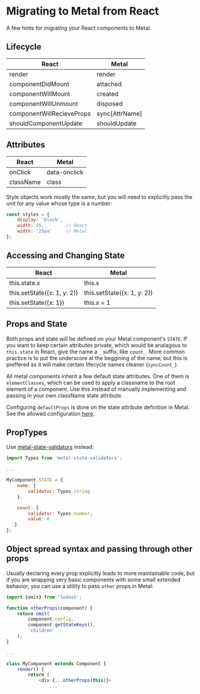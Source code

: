 # Migrating to Metal from React

A few hints for migrating your React components to Metal.

## Lifecycle

|  React                      |  Metal           |
| --------------------------- | ---------------- |
|  render                     |  render          |
|  componentDidMount          |  attached        |
|  componentWillMount         |  created         |
|  componentWillUnmount       |  disposed        |
|  componentWillRecieveProps  |  sync[AttrName]  |
|  shouldComponentUpdate      |  shouldUpdate    |

## Attributes

|  React      |  Metal         |
| ----------- | -------------- |
|  onClick    |  data-onclick  |
|  className  |  class         |

Style objects work mostly the same, but you will need to explicitly pass the unit for any value whose type is a number:

```js
const styles = {
	display: 'block',
	width: 25,        // React
	width: '25px'     // Metal
};
```

## Accessing and Changing State

| React                       | Metal                       |
| --------------------------- | --------------------------- |
| this.state.x                | this.x                      |
| this.setState({x: 1, y: 2}) | this.setState({x: 1, y: 2}) |
| this.setState({x: 1})       | this.x = 1                  |

## Props and State

Both props and state will be defined on your Metal component's `STATE`. If you want to keep certain attributes private, which would be analagous to `this.state` in React, give the name a `_` suffix, like `count_`. More common practice is to put the underscore at the beggining of the name, but this is preffered as it will make certain lifecycle names cleaner (`syncCount_`).

All metal components inherit a few default state attributes. One of them is `elementClasses`, which can be used to apply a classname to the root element of a component. Use this instead of manually implementing and passing in your own className state attribute.

Configuring `defaultProps` is done on the state attribute definition in Metal. See the allowed configuration [here](https://github.com/metal/metal-state/blob/master/src/State.js#L59).

## PropTypes

Use [metal-state-validators](https://www.github.com/metal/metal-state-validators) instead:

```js
import Types from 'metal-state-validators';

...

MyComponent.STATE = {
	name: {
		validator: Types.string
	},

	count: {
		validator: Types.number,
		value: 0
   }
};
```

## Object spread syntax and passing through other props

Usually declaring every prop explicitly leads to more maintainable code, but if you are wrapping very basic components with some small extended behavior, you can use a utility to pass `other` props in Metal:

```js
import {omit} from 'lodash';

function otherProps(component) {
	return omit(
		component.config,
		component.getStateKeys(),
		'children'
	);
}

...

class MyComponent extends Component {
	render() {
		return (
			<div {...otherProps(this)}>
				...
```